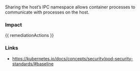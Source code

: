 
Sharing the host’s IPC namespace allows container processes to communicate with processes on the host.

### Impact
<!-- Add Impact here -->

<!-- DO NOT CHANGE -->
{{ remediationActions }}

### Links
- https://kubernetes.io/docs/concepts/security/pod-security-standards/#baseline


